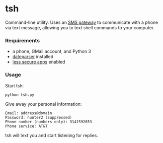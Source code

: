 # tsh

Command-line utility. Uses an [SMS gateway](https://en.wikipedia.org/wiki/SMS_gateway)
to communicate with a phone via text message, allowing you to text
shell commands to your computer.

### Requirements

- a phone, GMail account, and Python 3
- [dateparser](https://github.com/scrapinghub/dateparser) installed
- [less secure apps](https://myaccount.google.com/lesssecureapps) enabled

### Usage

Start tsh:
```
python tsh.py
```

Give away your personal information:
```
Email: address@domain
Password: hunter2 (suppressed)
Phone number (numbers only): 3141592653
Phone service: AT&T
```

tsh will text you and start listening for replies.
